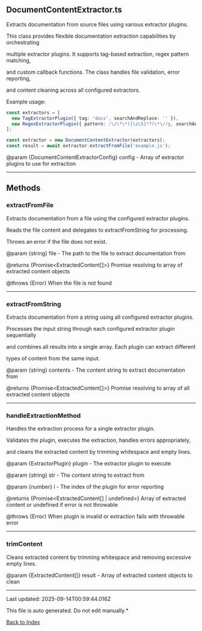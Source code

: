 ## DocumentContentExtractor.ts





 Extracts documentation from source files using various extractor plugins.



 This class provides flexible documentation extraction capabilities by orchestrating

 multiple extractor plugins. It supports tag-based extraction, regex pattern matching,

 and custom callback functions. The class handles file validation, error reporting,

 and content cleaning across all configured extractors.



 Example usage:

 ```typescript
 const extractors = [
   new TagExtractorPlugin({ tag: 'docs', searchAndReplace: '' }),
   new RegexExtractorPlugin({ pattern: /\/\*\*([\s\S]*?)\*\//g, searchAndReplace: '' })
 ];

 const extractor = new DocumentContentExtractor(extractors);
 const result = await extractor.extractFromFile('example.js');
 ```


 @param {DocumentContentExtractorConfig} config - Array of extractor plugins to use for extraction

 



---



## Methods



### **extractFromFile**

 Extracts documentation from a file using the configured extractor plugins.



 Reads the file content and delegates to extractFromString for processing.

 Throws an error if the file does not exist.



 @param {string} file - The path to the file to extract documentation from

 @returns {Promise<ExtractedContent[]>} Promise resolving to array of extracted content objects

 @throws {Error} When the file is not found

 



---



### **extractFromString**

 Extracts documentation from a string using all configured extractor plugins.



 Processes the input string through each configured extractor plugin sequentially

 and combines all results into a single array. Each plugin can extract different

 types of content from the same input.



 @param {string} contents - The content string to extract documentation from

 @returns {Promise<ExtractedContent[]>} Promise resolving to array of all extracted content objects

 



---



### **handleExtractionMethod**

 Handles the extraction process for a single extractor plugin.



 Validates the plugin, executes the extraction, handles errors appropriately,

 and cleans the extracted content by trimming whitespace and empty lines.



 @param {ExtractorPlugin} plugin - The extractor plugin to execute

 @param {string} str - The content string to extract from

 @param {number} i - The index of the plugin for error reporting

 @returns {Promise<ExtractedContent[] | undefined>} Array of extracted content or undefined if error is not throwable

 @throws {Error} When plugin is invalid or extraction fails with throwable error

 



---



### **trimContent**

 Cleans extracted content by trimming whitespace and removing excessive empty lines.



 @param {ExtractedContent[]} result - Array of extracted content objects to clean

 



---



Last updated: 2025-09-14T00:59:44.016Z



This file is auto generated. Do not edit manually.*



[Back to Index](./index.md)